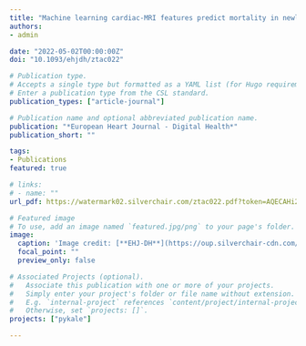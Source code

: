 ```yaml
---
title: "Machine learning cardiac-MRI features predict mortality in newly diagnosed pulmonary arterial hypertension"
authors:
- admin

date: "2022-05-02T00:00:00Z"
doi: "10.1093/ehjdh/ztac022"

# Publication type.
# Accepts a single type but formatted as a YAML list (for Hugo requirements).
# Enter a publication type from the CSL standard.
publication_types: ["article-journal"]

# Publication name and optional abbreviated publication name.
publication: "*European Heart Journal - Digital Health*"
publication_short: ""

tags:
- Publications
featured: true

# links:
# - name: ""
url_pdf: https://watermark02.silverchair.com/ztac022.pdf?token=AQECAHi208BE49Ooan9kkhW_Ercy7Dm3ZL_9Cf3qfKAc485ysgAAA1AwggNMBgkqhkiG9w0BBwagggM9MIIDOQIBADCCAzIGCSqGSIb3DQEHATAeBglghkgBZQMEAS4wEQQMgTuPLEXeZ9KmAvTMAgEQgIIDA-t0yrNBkpME01YBnG46wmJTfY2pzUkcwDFwRYhA9CxKxQQIs0xIWaY-4A7V_Ae_kD7EbjKfoOFgzsgyrECPscplgr7j96wfA_4GGtbxl3nLZq0X_NpXyUiLHr5jW18e5wCuueIXBEDIJtTb87eomGKkBQkjDFaWOk54LqSMBnQj7bKriYoBeow-6NzNhIA5Sn7l54WWCFfV0leRHrO9mCAX_KTJ7RulgvYe0FUPqs8fN_vtDHeemWS0vcLjdXxdRJQfolQwq_DMLtpQkn3cx6v7zE1imWgOeHrv9b08e-DkqZScsX2wUoMTDu0ov0x8VZOcEnVh_HQQQy6x69xNLSLO4kYS9jgF5nOja3393e8K4udibO1QqV7X22-7hfagxBZq65QOBUBfkUOSlNx9Ep8Ii9JuGH7dMVA9Kn0roH8A130XxTMVM_c_qy1yKFIbdTaC2dmNJKhJTmCc3mrBvtNOk3XbZglGHNOuFbRvbfjT3BwaaDGavSxRz1q0hw8j0h_5GUXX-qy-K3-pG046Q1BZLWVIWmBaDYdR9EcXhWFSNUrZ9g55g46XNXrhNdYfVBcLVCdGhMTP6LhMciJ0LAdah2dEZ_QSm8OjhVQEde1pD0n4UvvwIGs-KfBad14Xtq_PU3Jq-87HrAdvPynaFgrhetnTzB5E9qJRBaNr3F4ofb0D_cPn5l7mkfXqFrr9G88TZT58ST5t7zP1Ik1v041lNB1G3G_g5fjx4NZjQaHgCmMJkdYs4HZPDe8D1C8o2gvZ3YHaZiouRe997fW88cYC_hDt_Qo15X7jbM46dkdjc6bCIdv7bcqXoVFXXMb78x-JkV5CQYo0nXt7jiN19g9JlgUlVKTjJw8leJhhDytVVvhgo1pz6JmvkW1iwNHQHbbXLt0wgdtx7xYNoo12hNVxkdOk7Af8GkjVfsvld3s3owpppSAdMuBrFrS7oZ_fkFaaSBwaXCpiG7bbqrfLV5Zwi6LaarVY9kqhnYa5x7Y61oVm6LD_tmO8xZVbPBTiSymZjg

# Featured image
# To use, add an image named `featured.jpg/png` to your page's folder. 
image:
  caption: 'Image credit: [**EHJ-DH**](https://oup.silverchair-cdn.com/oup/backfile/Content_public/Journal/ehjdh/3/2/10.1093_ehjdh_ztac022/3/ztac022ga1.jpeg?Expires=1705841430&Signature=fj-Jd4z1gWW~CyMLl9cXwuEkrlQOtx6sfmwlMNuPC2fRt10-U39aWZr44Hd-QqinBE6PmxWYgOSFrpEsmCLHiksmU3h-m~xnDjH3kGO-vumcoyu9vK-YfewZd4N3D2D1zzHwOWHzafs-dq~IigiHMOxLkOBKkFw7Gv~a4K782L08QOOkDLIcmoPNV2epB478cdtjGl7hOPdeStaHxrFZi2dW0NpdM0RKuuyfIkijq2qgrSd~qdyA83PZAPbgyXN70mGauPjGfKvb1kM8~Bx~Htb9qHnhXuvrJZ5Iy4WekAv8SRzoXg~0ATOgU4Ie8sBxQr4-DjYPjmHoYvWLG3AL1g__&Key-Pair-Id=APKAIE5G5CRDK6RD3PGA)'
  focal_point: ""
  preview_only: false

# Associated Projects (optional).
#   Associate this publication with one or more of your projects.
#   Simply enter your project's folder or file name without extension.
#   E.g. `internal-project` references `content/project/internal-project/index.md`.
#   Otherwise, set `projects: []`.
projects: ["pykale"]

---
```

